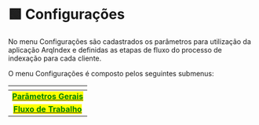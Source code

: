 # 🟩 Configurações

No menu Configurações são cadastrados os parâmetros para utilização da aplicação ArqIndex e definidas as etapas de fluxo do processo de indexação para cada cliente.

O menu Configurações é composto pelos seguintes submenus:

<table data-card-size="large" data-view="cards"><thead><tr><th align="center"></th></tr></thead><tbody><tr><td align="center"><a href="parametros-gerais.md"><mark style="color:green;"><strong>Parâmetros Gerais</strong></mark></a></td></tr><tr><td align="center"><a href="fluxo-de-trabalho.md"><mark style="color:green;"><strong>Fluxo de Trabalho</strong></mark></a></td></tr></tbody></table>
